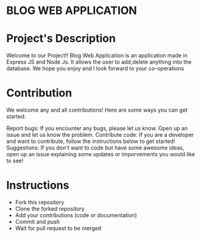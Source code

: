 # BLOG WEB APPLICATION
  
# Project's Description
  Welcome to our Project!!
  Blog Web Application is an application made in Express JS and Node Js. It allows the user to add,delete anything into the database.
  We hope you enjoy and I look forward to your co-operations
  
 # Contribution
  We welcome any and all contributions! Here are some ways you can get started:

  Report bugs: If you encounter any bugs, please let us know. Open up an issue and let us know the problem.
  Contribute code: If you are a developer and want to contribute, follow the instructions below to get started!
  Suggestions: If you don't want to code but have some awesome ideas, open up an issue explaining some updates or imporvements you would like to see!

 # Instructions
  - Fork this repository
  - Clone the forked repository
  - Add your contributions (code or documentation)
  - Commit and push
  - Wait for pull request to be merged


